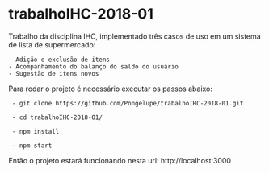 # trabalhoIHC-2018-01

Trabalho da disciplina IHC, implementado três casos de uso em um sistema de lista de supermercado:

    - Adição e exclusão de itens
    - Acompanhamento do balanço do saldo do usuário
    - Sugestão de itens novos

Para rodar o projeto é necessário executar os passos abaixo:

     - git clone https://github.com/Pongelupe/trabalhoIHC-2018-01.git

     - cd trabalhoIHC-2018-01/

     - npm install

     - npm start
Então o projeto estará funcionando nesta url:
    http://localhost:3000

